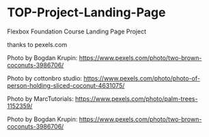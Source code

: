 # TOP-Project-Landing-Page

Flexbox Foundation Course Landing Page Project

thanks to pexels.com

Photo by Bogdan Krupin: https://www.pexels.com/photo/two-brown-coconuts-3986706/

Photo by cottonbro studio: https://www.pexels.com/photo/photo-of-person-holding-sliced-coconut-4631075/

Photo by MarcTutorials: https://www.pexels.com/photo/palm-trees-1152359/

Photo by Bogdan Krupin: https://www.pexels.com/photo/two-brown-coconuts-3986706/
